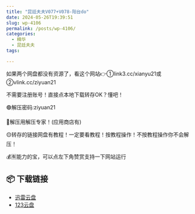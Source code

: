 ```yaml
---
title: "昆廷夫夫V077+V078-阳台do"
date: 2024-05-26T19:39:51
slug: wp-4106
permalink: /posts/wp-4106/
categories:
  - 精华
  - 昆廷夫夫
tags:

---
```


如果两个网盘都没有资源了，看这个网站👉①link3.cc/xianyu21或②vlink.cc/ziyuan21

不需要注册账号！直接点本地下载转存OK？懂吧！

🟢解压密码:ziyuan21

🔵解压用解压专家！(应用商店有)

🟡转存的链接网盘有教程！一定要看教程！按教程操作！不按教程操作你不会解压！

💰🈶能力的宝，可以点左下角赞赏支持一下网站运行

## 📦 下载链接
- [迅雷云盘](https://blziyuan21.com/pay-download/4106?key=9d31b2fb42&down_id=0)
- [123云盘](https://blziyuan21.com/pay-download/4106?key=9d31b2fb42&down_id=1)

